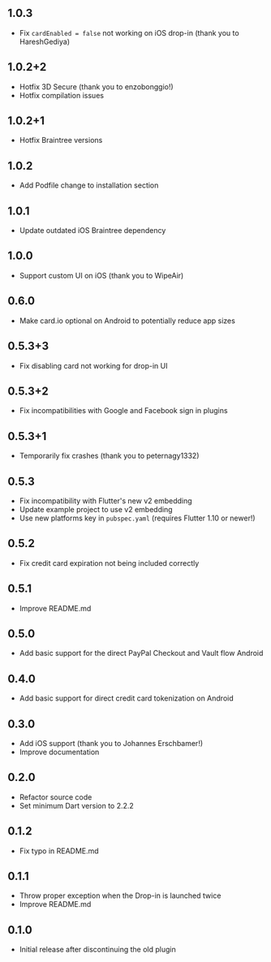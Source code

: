 ## 1.0.3

* Fix `cardEnabled = false` not working on iOS drop-in (thank you to HareshGediya)

## 1.0.2+2

* Hotfix 3D Secure (thank you to enzobonggio!)
* Hotfix compilation issues

## 1.0.2+1

* Hotfix Braintree versions

## 1.0.2

* Add Podfile change to installation section

## 1.0.1

* Update outdated iOS Braintree dependency

## 1.0.0

* Support custom UI on iOS (thank you to WipeAir)

## 0.6.0

* Make card.io optional on Android to potentially reduce app sizes

## 0.5.3+3

* Fix disabling card not working for drop-in UI

## 0.5.3+2

* Fix incompatibilities with Google and Facebook sign in plugins

## 0.5.3+1

* Temporarily fix crashes (thank you to peternagy1332)

## 0.5.3

* Fix incompatibility with Flutter's new v2 embedding
* Update example project to use v2 embedding
* Use new platforms key in `pubspec.yaml` (requires Flutter 1.10 or newer!)

## 0.5.2

* Fix credit card expiration not being included correctly

## 0.5.1

* Improve README.md

## 0.5.0

* Add basic support for the direct PayPal Checkout and Vault flow Android

## 0.4.0

* Add basic support for direct credit card tokenization on Android

## 0.3.0

* Add iOS support (thank you to Johannes Erschbamer!)
* Improve documentation

## 0.2.0

* Refactor source code
* Set minimum Dart version to 2.2.2

## 0.1.2

* Fix typo in README.md

## 0.1.1

* Throw proper exception when the Drop-in is launched twice
* Improve README.md

## 0.1.0

* Initial release after discontinuing the old plugin

